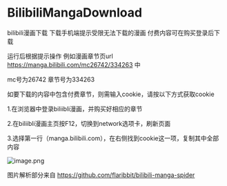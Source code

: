 # BilibiliMangaDownload
bilibili漫画下载 下载手机端提示受限无法下载的漫画 付费内容可在购买登录后下载

运行后根据提示操作 例如漫画章节页url https://manga.bilibili.com/mc26742/334263 中

mc号为26742 章节号为334263

如要下载的内容中包含付费章节，则需输入cookie，请按以下方式获取cookie

1.在浏览器中登录biliibli漫画，并购买好相应的章节

2.在biliibli漫画主页按F12，切换到network选项卡，刷新页面

3.选择第一行（manga.bilibili.com），在右侧找到cookie这一项，复制其中全部内容

![image.png](https://i.loli.net/2020/06/04/izVxM7GF53XoUPa.png)

图片解析部分来自 https://github.com/flaribbit/bilibili-manga-spider